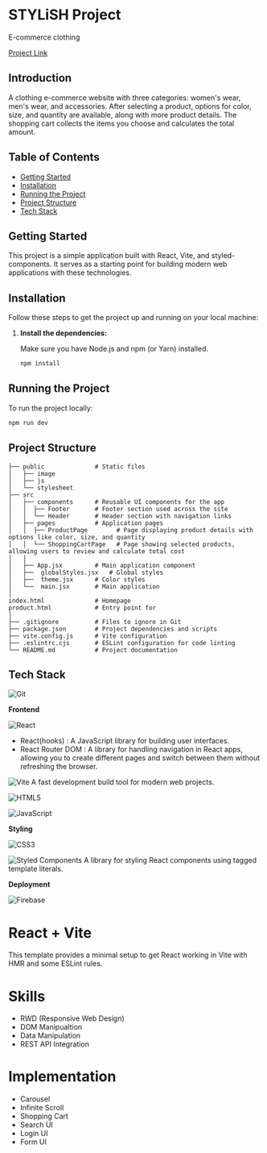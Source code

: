 # STYLiSH Project

E-commerce clothing

[Project Link](https://stylish-4b892.firebaseapp.com/)

## Introduction

A clothing e-commerce website with three categories: women's wear, men's wear, and accessories. After selecting a product, options for color, size, and quantity are available, along with more product details. The shopping cart collects the items you choose and calculates the total amount.

## Table of Contents

- [Getting Started](#getting-started)
- [Installation](#installation)
- [Running the Project](#running-the-project)
- [Project Structure](#project-structure)
- [Tech Stack](#tech-stack)

## Getting Started

This project is a simple application built with React, Vite, and styled-components. It serves as a starting point for building modern web applications with these technologies.

## Installation

Follow these steps to get the project up and running on your local machine:

1. **Install the dependencies:**
    
    Make sure you have Node.js and npm (or Yarn) installed.
     ```bash
    npm install
    ```
## Running the Project

To run the project locally:
```bash
npm run dev
```
## Project Structure
```
├── public              # Static files
│   ├── image
│   ├── js
│   └── stylesheet
├── src
│   ├── components      # Reusable UI components for the app
│   │  ├── Footer       # Footer section used across the site
│   │  └── Header       # Header section with navigation links
│   ├── pages           # Application pages
│   │  ├── ProductPage        # Page displaying product details with options like color, size, and quantity
│   │  └── ShoppingCartPage   # Page showing selected products, allowing users to review and calculate total cost
│   │  
│   ├── App.jsx         # Main application component
│   ├──  globalStyles.jsx   # Global styles
│   ├──  theme.jsx      # Color styles
│   └──  main.jsx       # Main application
│ 
index.html              # Homepage
product.html            # Entry point for
│ 
├── .gitignore          # Files to ignore in Git
├── package.json        # Project dependencies and scripts
├── vite.config.js      # Vite configuration
├── .eslintrc.cjs       # ESLint configuration for code linting
└── README.md           # Project documentation
```

## Tech Stack

![Git](https://img.shields.io/badge/git-%23F05033.svg?style=for-the-badge&logo=git&logoColor=white)

**Frontend**

![React](https://img.shields.io/badge/react-%2320232a.svg?style=for-the-badge&logo=react&logoColor=%2361DAFB) 
- React(hooks) : A JavaScript library for building user interfaces.
- React Router DOM : A library for handling navigation in React apps, allowing you to create different pages and switch between them without refreshing the browser.

![Vite](https://img.shields.io/badge/vite-%23646CFF.svg?style=for-the-badge&logo=vite&logoColor=white) A fast development build tool for modern web projects.

![HTML5](https://img.shields.io/badge/html5-%23E34F26.svg?style=for-the-badge&logo=html5&logoColor=white)

![JavaScript](https://img.shields.io/badge/javascript-%23323330.svg?style=for-the-badge&logo=javascript&logoColor=%23F7DF1E)

**Styling**

![CSS3](https://img.shields.io/badge/css3-%231572B6.svg?style=for-the-badge&logo=css3&logoColor=white)

![Styled Components](https://img.shields.io/badge/styled--components-DB7093?style=for-the-badge&logo=styled-components&logoColor=white) A library for styling React components using tagged template literals.

**Deployment**

![Firebase](https://img.shields.io/badge/firebase-%23039BE5.svg?style=for-the-badge&logo=firebase)

# React + Vite

This template provides a minimal setup to get React working in Vite with HMR and some ESLint rules.

# Skills

- RWD (Responsive Web Design)
- DOM Manipualtion
- Data Manipulation
- REST API Integration

# Implementation

- Carousel
- Infinite Scroll
- Shopping Cart
- Search UI
- Login UI
- Form UI
